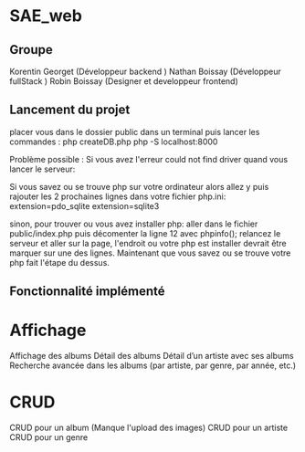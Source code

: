 # SAE_web

## Groupe
Korentin Georget (Développeur backend )
Nathan Boissay (Développeur fullStack )
Robin Boissay (Designer et developpeur frontend)

## Lancement du projet

placer vous dans le dossier public dans un terminal puis lancer les commandes : 
php createDB.php
php -S localhost:8000

Problème possible : 
Si vous avez l'erreur could not find driver quand vous lancer le serveur:

Si vous savez ou se trouve php sur votre ordinateur alors allez y puis rajouter les 2 prochaines lignes dans votre fichier php.ini:
extension=pdo_sqlite
extension=sqlite3

sinon, pour trouver ou vous avez installer php:
aller dans le fichier public/index.php puis décomenter la ligne 12 avec phpinfo();
relancez le serveur et aller sur la page, l'endroit ou votre php est installer devrait être marquer sur une des lignes.
Maintenant que vous savez ou se trouve votre php fait l'étape du dessus.

## Fonctionnalité implémenté

# Affichage

Affichage des albums
Détail des albums
Détail d’un artiste avec ses albums
Recherche avancée dans les albums (par artiste, par genre, par année, etc.)

# CRUD

CRUD pour un album (Manque l'upload des images)
CRUD pour un artiste
CRUD pour un genre